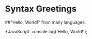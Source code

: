 # Syntax Greetings
##"Hello, World!" from many languages.

*JavaScript
`console.log('Hello, World!');
